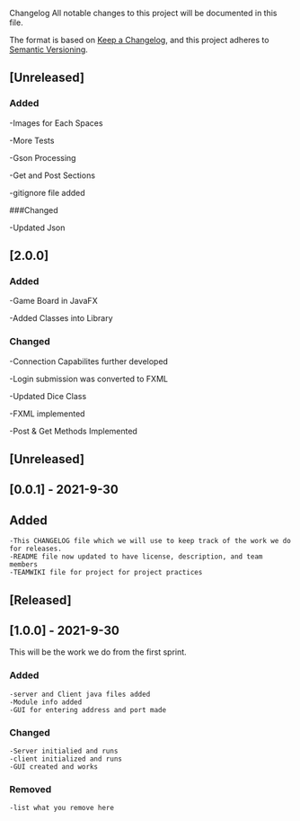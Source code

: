  Changelog
All notable changes to this project will be documented in this file.

The format is based on [Keep a Changelog](https://keepachangelog.com/en/1.0.0/),
and this project adheres to [Semantic Versioning](https://semver.org/spec/v2.0.0.html).


## [Unreleased]


### Added
-Images for Each Spaces

-More Tests

-Gson Processing 

-Get and Post Sections

-gitignore file added

###Changed

-Updated Json




## [2.0.0]

### Added
-Game Board in JavaFX

-Added Classes into Library

### Changed
-Connection Capabilites further developed

-Login submission was converted to FXML

-Updated Dice Class

-FXML implemented

-Post & Get Methods Implemented

## [Unreleased]

## [0.0.1] - 2021-9-30

## Added
	-This CHANGELOG file which we will use to keep track of the work we do for releases.
	-README file now updated to have license, description, and team members
	-TEAMWIKI file for project for project practices



## [Released]

## [1.0.0] - 2021-9-30

This will be the work we do from the first sprint.
### Added
	-server and Client java files added
    -Module info added
    -GUI for entering address and port made



### Changed
    -Server initialied and runs
    -client initialized and runs
    -GUI created and works
### Removed
	-list what you remove here
